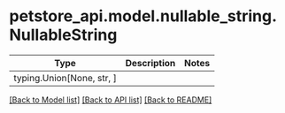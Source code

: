 # petstore_api.model.nullable_string.NullableString

Type | Description | Notes
------------- | ------------- | -------------
typing.Union[None, str, ] | | 

[[Back to Model list]](../../README.md#documentation-for-models) [[Back to API list]](../../README.md#documentation-for-api-endpoints) [[Back to README]](../../README.md)

